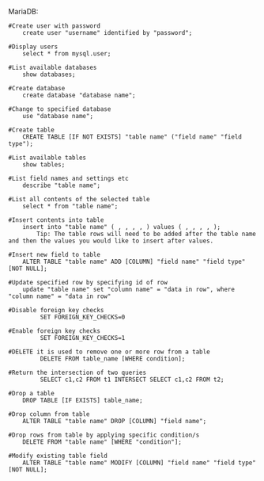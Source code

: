 
MariaDB:

	#Create user with password
		create user "username" identified by "password";
	
	#Display users
		select * from mysql.user;

	#List available databases
		show databases;

	#Create database
		create database "database name";
  
	#Change to specified database
		use "database name";

	#Create table
		CREATE TABLE [IF NOT EXISTS] "table name" ("field name" "field type");

	#List available tables
		show tables;

	#List field names and settings etc
		describe "table name";

	#List all contents of the selected table
		select * from "table name";

	#Insert contents into table
		insert into "table name" ( , , , , ) values ( , , , , );
			Tip: The table rows will need to be added after the table name and then the values you would like to insert after values.

	#Insert new field to table
		ALTER TABLE "table name" ADD [COLUMN] "field name" "field type" [NOT NULL];

	#Update specified row by specifying id of row
		update "table name" set "column name" = "data in row", where "column name" = "data in row"
	
	#Disable foreign key checks
	         SET FOREIGN_KEY_CHECKS=0
        
	#Enable foreign key checks
	         SET FOREIGN_KEY_CHECKS=1
	 
	#DELETE it is used to remove one or more row from a table
	         DELETE FROM table_name [WHERE condition];

	#Return the intersection of two queries
	         SELECT c1,c2 FROM t1 INTERSECT SELECT c1,c2 FROM t2;

	#Drop a table
		DROP TABLE [IF EXISTS] table_name;

	#Drop column from table
		ALTER TABLE "table name" DROP [COLUMN] "field name";

	#Drop rows from table by applying specific condition/s
		DELETE FROM "table name" [WHERE "condition"];

	#Modify existing table field
		ALTER TABLE "table name" MODIFY [COLUMN] "field name" "field type" [NOT NULL];

